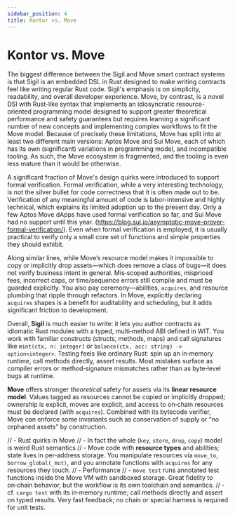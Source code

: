 ```yaml
---
sidebar_position: 4
title: Kontor vs. Move
---
```

# Kontor vs. Move

The biggest difference between the Sigil and Move smart contract systems is that Sigil is an embedded DSL in Rust designed to make writing contracts feel like writing regular Rust code. Sigil's emphasis is on simplicity, readability, and overall developer experience. Move, by contrast, is a novel DSl with Rust-like syntax that implements an idiosyncratic resource-oriented programming model designed to support greater theoretical performance and safety guarantees but requires learning a significant number of new concepts and implementing complex workflows to fit the Move model. Because of precisely these limitations, Move has split into at least two different main versions: Aptos Move and Sui Move, each of which has its own (significant) variations in programming model, and incompatible tooling. As such, the Move ecosystem is fragmented, and the tooling is even less mature than it would be otherwise.

A significant fraction of Move's design quirks were introduced to support formal verification. Formal verification, while a very interesting technology, is not the silver bullet for code correctness that it is often made out to be. Verification of any meaningful amount of code is labor-intensive and highly technical, which explains its limited adoption up to the present day. Only a few Aptos Move dApps have used formal verification so far, and Sui Move had no support until this year. (https://blog.sui.io/asymptotic-move-prover-formal-verification/). Even when formal verification is employed, it is usually practical to verify only a small core set of functions and simple properties they should exhibit.

Along similar lines, while Move’s resource model makes it impossible to copy or implicitly drop assets—which does remove a class of bugs—it does not verify business intent in general. Mis‑scoped authorities, mispriced fees, incorrect caps, or time/sequence errors still compile and must be guarded explicitly. You also pay ceremony—abilities, `acquires`, and resource plumbing that ripple through refactors. In Move, explicitly declaring `acquires` shapes is a benefit for auditability and scheduling, but it adds significant friction to development.

Overall, **Sigil** is much easier to write: it lets you author contracts as idiomatic Rust modules with a typed, multi‑method ABI defined in WIT. You work with familiar constructs (structs, methods, maps) and call signatures like `mint(ctx, n: integer)` or `balance(ctx, acc: string) -> option<integer>`. Testing feels like ordinary Rust: spin up an in‑memory runtime, call methods directly, assert results. Most mistakes surface as compiler errors or method‑signature mismatches rather than as byte‑level bugs at runtime.

**Move** offers stronger _theoretical_ safety for assets via its **linear resource model**. Values tagged as resources cannot be copied or implicitly dropped; ownership is explicit, moves are explicit, and access to on‑chain resources must be declared (with `acquires`). Combined with its bytecode verifier, Move can enforce some invariants such as conservation of supply or “no orphaned assets” by construction.

// - Rust quirks in Move
//  - In fact the whole (`key`, `store`, `drop`, `copy`) model is weird Rust semantics
//  - Move code with **resource types** and abilities; state lives in per‑address storage. You manipulate resources via `move_to`, `borrow_global(_mut)`, and you annotate functions with `acquires` for any resources they touch.
// - Performance
// - `move test` runs annotated test functions inside the Move VM with sandboxed storage. Great fidelity to on‑chain behavior, but the workflow is its own toolchain and semantics.
//  - cf. `cargo test` with its in‑memory runtime; call methods directly and assert on typed results. Very fast feedback; no chain or special harness is required for unit tests.